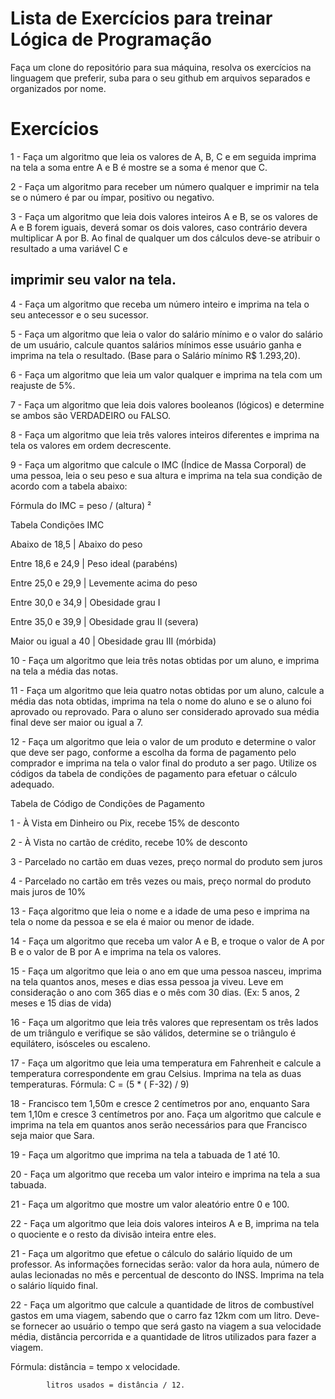 # Lista de Exercícios para treinar Lógica de Programação

Faça um clone do repositório para sua máquina, resolva os exercícios na linguagem que preferir, suba para o seu github em arquivos separados e organizados por nome.
# Exercícios 

1 - Faça um algoritmo que leia os valores de A, B, C e em seguida imprima na tela a soma entre A e B é mostre se a soma é menor que C.

2 - Faça um algoritmo para receber um número qualquer e imprimir na tela se o número é par ou ímpar, positivo ou negativo.

3 - Faça um algoritmo que leia dois valores inteiros A e B, se os valores de A e B forem iguais, deverá somar os dois valores, 
caso contrário devera multiplicar A por B. Ao final de qualquer um dos cálculos deve-se atribuir o resultado a uma variável C e

## imprimir seu valor na tela.

4 - Faça um algoritmo que receba um número inteiro e imprima na tela o seu antecessor e o seu sucessor.

5 - Faça um algoritmo que leia o valor do salário mínimo e o valor do salário de um usuário, calcule quantos salários mínimos esse 
usuário ganha e imprima na tela o resultado. (Base para o Salário mínimo R$ 1.293,20).

6 - Faça um algoritmo que leia um valor qualquer e imprima na tela com um reajuste de 5%.

7 - Faça um algoritmo que leia dois valores booleanos (lógicos) e determine se ambos são VERDADEIRO ou FALSO.

8 - Faça um algoritmo que leia três valores inteiros diferentes e imprima na tela os valores em ordem decrescente.

9 - Faça um algoritmo que calcule o IMC (Índice de Massa Corporal) de uma pessoa, leia o seu peso e sua altura e imprima na tela sua condição 
de acordo com a tabela abaixo:

Fórmula do IMC = peso / (altura) ²

Tabela Condições IMC

 Abaixo de 18,5   | Abaixo do peso          

 Entre 18,6 e 24,9 | Peso ideal (parabéns)  

 Entre 25,0 e 29,9 | Levemente acima do peso

 Entre 30,0 e 34,9 | Obesidade grau I 

 Entre 35,0 e 39,9 | Obesidade grau II (severa)

 Maior ou igual a 40 | Obesidade grau III (mórbida)

 
 10 - Faça um algoritmo que leia três notas obtidas por um aluno, e imprima na tela a média das notas.

 11 - Faça um algoritmo que leia quatro notas obtidas por um aluno, calcule a média das nota obtidas, imprima na tela o nome do aluno e 
 se o aluno foi aprovado ou reprovado. Para o aluno ser considerado aprovado sua média final deve ser maior ou igual a 7.

 12 - Faça um algoritmo que leia o valor de um produto e determine o valor que deve ser pago, conforme a escolha da forma de pagamento
 pelo comprador e imprima na tela o valor final do produto a ser pago. Utilize os códigos da tabela de condições de pagamento para efetuar o cálculo adequado.

 Tabela de Código de Condições de Pagamento

 1 - À Vista em Dinheiro ou Pix, recebe 15% de desconto

 2 - À Vista no cartão de crédito, recebe 10% de desconto

 3 - Parcelado no cartão em duas vezes, preço normal do produto sem juros

 4 - Parcelado no cartão em três vezes ou mais, preço normal do produto mais juros de 10%

13 - Faça algoritmo que leia o nome e a idade de uma peso e imprima na tela o nome da pessoa e se ela é maior ou menor de idade. 

14 - Faça um algoritmo que receba um valor A e B, e troque o valor de A por B e o valor de B por A e imprima na tela os valores.

15 - Faça um algoritmo que leia o ano em que uma pessoa nasceu, imprima na tela quantos anos, meses e dias essa pessoa ja viveu. Leve em 
consideração o ano com 365 dias e o mês com 30 dias. (Ex: 5 anos, 2 meses e 15 dias de vida)

16 - Faça um algoritmo que leia três valores que representam os três lados de um triângulo e verifique se são válidos, determine se o triângulo é equilátero, isósceles ou escaleno.

17 - Faça um algoritmo que leia uma temperatura em Fahrenheit e calcule a temperatura correspondente em grau Celsius. Imprima na tela as duas temperaturas.
Fórmula: C = (5 * ( F-32) / 9)

18 - Francisco tem 1,50m e cresce 2 centímetros por ano, enquanto Sara tem 1,10m e cresce 3 centímetros por ano. Faça um algoritmo que calcule e imprima na tela em quantos anos serão necessários para que Francisco seja maior que Sara.

19 - Faça um algoritmo que imprima na tela a tabuada de 1 até 10.

20 - Faça um algoritmo que receba um valor inteiro e imprima na tela a sua tabuada.

21 - Faça um algoritmo que mostre um valor aleatório entre 0 e 100.

22 - Faça um algoritmo que leia dois valores inteiros A e B, imprima na tela o quociente e o resto da divisão inteira entre eles.

21 - Faça um algoritmo que efetue o cálculo do salário líquido de um professor. As informações fornecidas serão: valor da hora aula, número de aulas lecionadas no mês e percentual de desconto do INSS. Imprima na tela o salário líquido final.

22 - Faça um algoritmo que calcule a quantidade de litros de combustível gastos em uma viagem, sabendo que o carro faz 12km com um litro. Deve-se fornecer ao usuário o tempo que será gasto na viagem a sua velocidade média, distância percorrida e a quantidade de litros utilizados para fazer a viagem.

Fórmula: distância = tempo x velocidade.

            litros usados = distância / 12.
